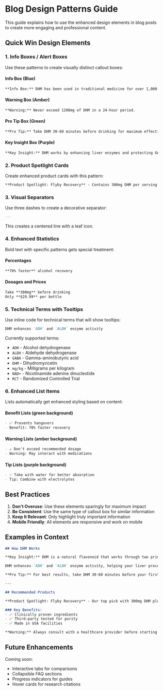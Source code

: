 # Blog Design Patterns Guide

This guide explains how to use the enhanced design elements in blog posts to create more engaging and professional content.

## Quick Win Design Elements

### 1. Info Boxes / Alert Boxes

Use these patterns to create visually distinct callout boxes:

#### Info Box (Blue)
```markdown
**Info Box:** DHM has been used in traditional medicine for over 1,000 years in Asia.
```

#### Warning Box (Amber)
```markdown
**Warning:** Never exceed 1200mg of DHM in a 24-hour period.
```

#### Pro Tip Box (Green)
```markdown
**Pro Tip:** Take DHM 30-60 minutes before drinking for maximum effectiveness.
```

#### Key Insight Box (Purple)
```markdown
**Key Insight:** DHM works by enhancing liver enzymes and protecting GABA receptors.
```

### 2. Product Spotlight Cards

Create enhanced product cards with this pattern:

```markdown
**Product Spotlight: Flyby Recovery** - Contains 300mg DHM per serving with additional liver support ingredients. Third-party tested for purity.
```

### 3. Visual Separators

Use three dashes to create a decorative separator:

```markdown
---
```

This creates a centered line with a leaf icon.

### 4. Enhanced Statistics

Bold text with specific patterns gets special treatment:

#### Percentages
```markdown
**70% faster** alcohol recovery
```

#### Dosages and Prices
```markdown
Take **300mg** before drinking
Only **$29.99** per bottle
```

### 5. Technical Terms with Tooltips

Use inline code for technical terms that will show tooltips:

```markdown
DHM enhances `ADH` and `ALDH` enzyme activity
```

Currently supported terms:
- `ADH` - Alcohol dehydrogenase
- `ALDH` - Aldehyde dehydrogenase  
- `GABA` - Gamma-aminobutyric acid
- `DHM` - Dihydromyricetin
- `mg/kg` - Milligrams per kilogram
- `NAD+` - Nicotinamide adenine dinucleotide
- `RCT` - Randomized Controlled Trial

### 6. Enhanced List Items

Lists automatically get enhanced styling based on content:

#### Benefit Lists (green background)
```markdown
- ✅ Prevents hangovers
- Benefit: 70% faster recovery
```

#### Warning Lists (amber background)
```markdown
- ⚠️ Don't exceed recommended dosage
- Warning: May interact with medications
```

#### Tip Lists (purple background)
```markdown
- 💡 Take with water for better absorption
- Tip: Combine with electrolytes
```

## Best Practices

1. **Don't Overuse**: Use these elements sparingly for maximum impact
2. **Be Consistent**: Use the same type of callout box for similar information
3. **Keep It Relevant**: Only highlight truly important information
4. **Mobile Friendly**: All elements are responsive and work on mobile

## Examples in Context

```markdown
## How DHM Works

**Key Insight:** DHM is a natural flavonoid that works through two primary mechanisms.

DHM enhances `ADH` and `ALDH` enzyme activity, helping your liver process alcohol **70% faster** than normal. Studies show that a dose of **300mg** taken before drinking can significantly reduce hangover symptoms.

**Pro Tip:** For best results, take DHM 30-60 minutes before your first drink.

---

## Recommended Products

**Product Spotlight: Flyby Recovery** - Our top pick with 300mg DHM plus milk thistle and vitamin B complex.

### Key Benefits:
- ✅ Clinically proven ingredients
- ✅ Third-party tested for purity
- ✅ Made in USA facilities

**Warning:** Always consult with a healthcare provider before starting any new supplement regimen.
```

## Future Enhancements

Coming soon:
- Interactive tabs for comparisons
- Collapsible FAQ sections
- Progress indicators for guides
- Hover cards for research citations